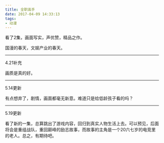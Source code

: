 ```yaml
---
title: 全职高手
date: 2017-04-09 14:33:13
tags:
- 动漫
---
```


看了2集，画面写实，声优赞，精品之作。

国漫的春天，文娱产业的春天。

---

4.21补充

画质是真的好。

---

5.14更新

有点想弃了，剧情，画面都毫无新意。难道只是给低龄孩子看的吗？

---

5.19更新

看了新的一集，总算跳出了游戏内容，回归到真实人物生活上去。可以预见，后面将会是重组战队，重回巅峰的励志故事，而故事的主角是一个20六七岁的电竞里的老人。总之，有期待吧。
